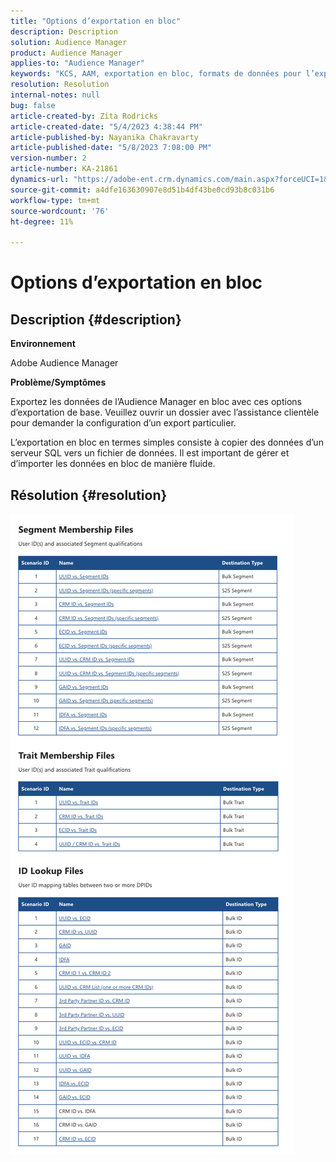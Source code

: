 ```yaml
---
title: "Options d’exportation en bloc"
description: Description
solution: Audience Manager
product: Audience Manager
applies-to: "Audience Manager"
keywords: "KCS, AAM, exportation en bloc, formats de données pour l’exportation en bloc, S3"
resolution: Resolution
internal-notes: null
bug: false
article-created-by: Zita Rodricks
article-created-date: "5/4/2023 4:38:44 PM"
article-published-by: Nayanika Chakravarty
article-published-date: "5/8/2023 7:08:00 PM"
version-number: 2
article-number: KA-21861
dynamics-url: "https://adobe-ent.crm.dynamics.com/main.aspx?forceUCI=1&pagetype=entityrecord&etn=knowledgearticle&id=15a6f31e-9aea-ed11-a7c6-6045bd0061cb"
source-git-commit: a4dfe163630907e8d51b4df43be0cd93b8c031b6
workflow-type: tm+mt
source-wordcount: '76'
ht-degree: 11%

---
```


# Options d’exportation en bloc

## Description {#description}


<b>Environnement </b>

Adobe Audience Manager

<b>Problème/Symptômes</b>

Exportez les données de l’Audience Manager en bloc avec ces options d’exportation de base. Veuillez ouvrir un dossier avec l’assistance clientèle pour demander la configuration d’un export particulier.

L’exportation en bloc en termes simples consiste à copier des données d’un serveur SQL vers un fichier de données. Il est important de gérer et d’importer les données en bloc de manière fluide.


## Résolution {#resolution}


![](assets/2c0f443a-d2d7-ed11-a7c7-6045bd006268.png)
